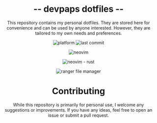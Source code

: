 <div align="center">
  
# -- devpaps dotfiles --

This repository contains my personal dotfiles. They are stored here for convenience and can be used by anyone interested. However, they are tailored to my own needs and preferences.

![platform](https://img.shields.io/badge/platform-Linux-blue)
![last commit](https://img.shields.io/github/last-commit/devpaps/dotfiles)

![neovim](https://i.imgur.com/KoS3Dgw.png)

![neovim - rust](https://i.imgur.com/9lZWGt2.png)

![ranger file manager](https://i.imgur.com/NjBrlmz.png)

# Contributing

While this repository is primarily for personal use, I welcome any suggestions or improvements. If you have any ideas, feel free to open an issue or submit a pull request.

</div>

